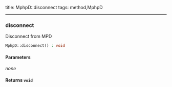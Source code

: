 title: MphpD::disconnect
tags: method,MphpD

---

<div class="method">
<h3 class="method-name">disconnect</h3>
<p>Disconnect from MPD</p>

```php
MphpD::disconnect() : void
```

#### Parameters

*none*


#### Returns `void`




</div>
